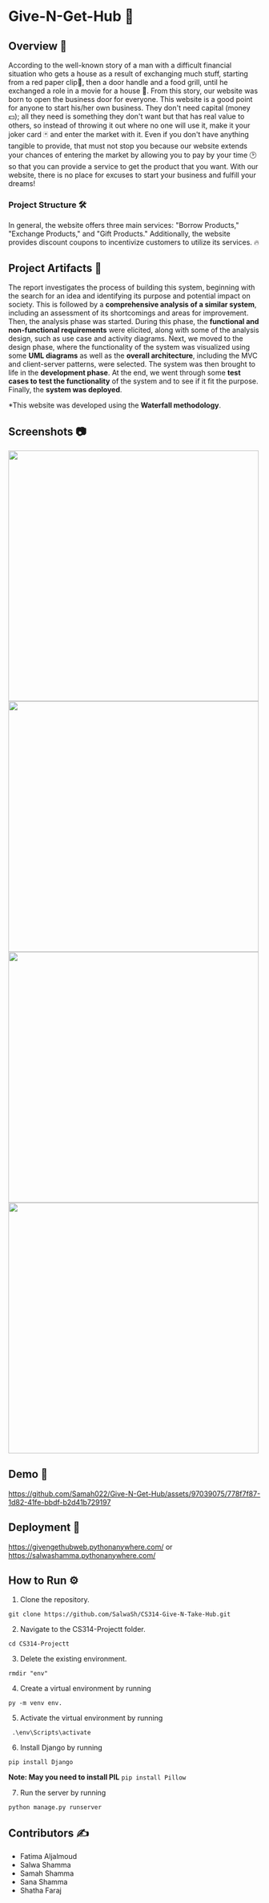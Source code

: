 ﻿# Give-N-Get-Hub 🎁
 
## Overview 🌟
According to the well-known story of a man with a difficult financial situation who gets a house as a result of exchanging much stuff, starting from a red paper clip📎, then a door handle and a food grill, until he exchanged a role in a movie for a house 🏡. From this story, our website was born to open the business door for everyone. This website is a good point for anyone to start his/her own business. They don't need capital (money💵); all they need is something they don't want but that has real value to others, so instead of throwing it out where no one will use it, make it your joker card 🃏 and enter the market with it. Even if you don't have anything tangible to provide, that must not stop you because our website extends your chances of entering the market by allowing you to pay by your time 🕑 so that you can provide a service to get the product that you want. With our website, there is no place for excuses to start your business and fulfill your dreams! 

### Project Structure 🛠
In general, the website offers three main services: "Borrow Products," "Exchange Products," and "Gift Products." Additionally, the website provides discount coupons to incentivize customers to utilize its services. 🔥

## Project Artifacts 📂
The report investigates the process of building this system, beginning with the search for an idea and identifying its purpose and potential impact on society. This is followed by a **comprehensive analysis of a similar system**, including an assessment of its shortcomings and areas for improvement. Then, the analysis phase was started. During this phase, the **functional and non-functional requirements** were elicited, along with some of the analysis design, such as use case and activity diagrams. Next, we moved to the design phase, where the functionality of the system was visualized using some **UML diagrams** as well as the **overall architecture**, including the MVC and client-server patterns, were selected. The system was then brought to life in the **development phase**. At the end, we went through some **test cases to test the functionality** of the system and to see if it fit the purpose. Finally, the **system was deployed**.

*This website was developed using the **Waterfall methodology**.

## Screenshots 📷

<img src="https://github.com/user-attachments/assets/ae729b73-16a5-40a4-9597-79308526f92c" width="500" height="500">
<img src="https://github.com/user-attachments/assets/f002b89d-0bd9-400a-a9fe-059277550d74" width="500" height="500">
<img src="https://github.com/user-attachments/assets/f4601aaf-8f2d-49a1-af3a-a4c5a1dd85d6" width="500" height="500">
<img src="https://github.com/user-attachments/assets/3c410e49-e092-488c-82ff-7c80385a2719" width="500" height="500">

## Demo 🎥
https://github.com/Samah022/Give-N-Get-Hub/assets/97039075/778f7f87-1d82-41fe-bbdf-b2d41b729197

## Deployment 🚀
https://givengethubweb.pythonanywhere.com/
or
https://salwashamma.pythonanywhere.com/

## How to Run ⚙️
1. Clone the repository.
```
git clone https://github.com/SalwaSh/CS314-Give-N-Take-Hub.git
```
2. Navigate to the CS314-Projectt folder.
```
cd CS314-Projectt
```
3. Delete the existing environment.
```
rmdir "env"
```
4. Create a virtual environment by running 
```
py -m venv env.
```
5. Activate the virtual environment by running
```
 .\env\Scripts\activate
```
6. Install Django by running 
```
pip install Django
```
**Note: May you need to install PIL** ``` pip install Pillow ```

7. Run the server by running 
```
python manage.py runserver
```
## Contributors ✍️

- Fatima Aljalmoud
- Salwa Shamma
- Samah Shamma
- Sana Shamma
- Shatha Faraj﻿
